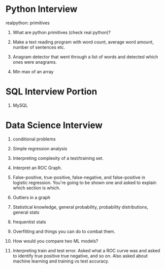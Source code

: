 # Python Interview

realpython: primitives
1. What are python primitives (check real python)?

1. Make a text reading program with word count, average word amount, number of sentences etc. 

2. Anagram detector that went through a list of words and detected which ones were anagrams.

3. Min max of an array


# SQL Interview Portion
1. MySQL

# Data Science Interview
1. conditional problems

2. Simple regression analysis

3. Interpreting complexity of a test/training set. 

4. Interpret an ROC Graph.

5. False-positive, true-positive, false-negative, and false-positive in logistic regression.
You're going to be shown one and asked to explain which section is which.

6. Outliers in a graph

7. Statistical knowledge, general probability, probability distributions, general stats

8. frequentist stats

9. Overfitting and things you can do to combat them. 

10. How would you compare two ML models?  

11. Interpreting train and test error. 
Asked what a ROC curve was and asked to identify true positive true negative, and so on. Also asked about machine learning and training vs test accuracy.  



